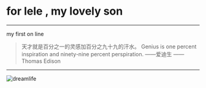 # for lele , my lovely son
---
my first on line

>天才就是百分之一的灵感加百分之九十九的汗水。
Genius is one percent inspiration and ninety-nine percent perspiration.
——爱迪生
——Thomas Edison

---
![dreamlife](http://b375.photo.store.qq.com/psb?/sa14V11EBm5k0IjPiC329576bf49e0a8ade787b583b9180247eb14V11hVrPx073Dgo/buR1lkJNZj2WbdrdqJDkYSwPc7BAsskaqbmyvbyKKmU!/b/dHcBAAAAAAAA&bo=wAOAAgAAAAAFB2U!&rf=viewer_4)
